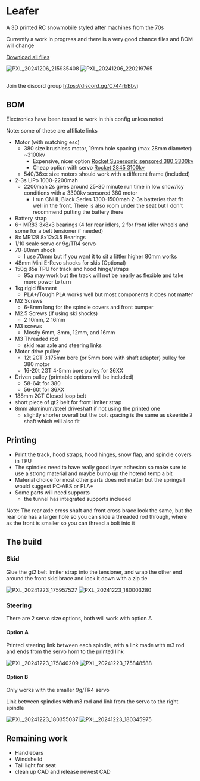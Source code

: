 # Leafer

 A 3D printed RC snowmobile styled after machines from the 70s

Currently a work in progress and there is a very good chance files and BOM will change

[Download all files](https://github.com/KieranL/leafer/archive/refs/heads/main.zip)

![PXL_20241206_215935408](https://github.com/user-attachments/assets/bb789e8b-1dca-483b-8c07-043e192e1087)
![PXL_20241206_220219765](https://github.com/user-attachments/assets/a0b37f3f-0062-4779-826e-ac0373ebff43)


##

Join the discord group https://discord.gg/C744rbBbvj

## BOM 

Electronics have been tested to work in this config unless noted

Note: some of these are affiliate links

- Motor (with matching esc)
  - 380 size brushless motor, 19mm hole spacing (max 28mm diameter) ~3100kv
    - Expensive, nicer option [Rocket Supersonic sensored 380 3300kv](https://s.click.aliexpress.com/e/_DdVOuNJ)
    - Cheap option with servo [Rocket 2845 3100kv](https://www.aliexpress.com/item/1005001562382697.html)
  - 540/36xx size motors should work with a different frame (included)
- 2-3s LiPo 1000-2200mah
  - 2200mah 2s gives around 25-30 minute run time in low snow/icy conditions with a 3300kv sensored 380 motor 
    - I run CNHL Black Series 1300-1500mah 2-3s batteries that fit well in the front. There is also room under the seat but I don't recommend putting the battery there
- Battery strap
- 6+ MR83 3x8x3 bearings (4 for rear idlers, 2 for front idler wheels and some for a belt tensioner if needed)    
- 8x MR128 8x12x3.5 Bearings
- 1/10 scale servo or 9g/TR4 servo
- 70-80mm shock
  - I use 70mm but if you want it to sit a littler higher 80mm works
- 48mm Mini E-Revo shocks for skis (Optional)
- 150g 85a TPU for track and hood hinge/straps
  - 95a may work but the track will not be nearly as flexible and take more power to turn
- 1kg rigid filament
  - PLA+/Tough PLA works well but most components it does not matter
- M2 Screws
  - 6-8mm long for the spindle covers and front bumper
- M2.5 Screws (if using ski shocks)
  -  2 10mm, 2 16mm
- M3 screws
  - Mostly 6mm, 8mm, 12mm, and 16mm
- M3 Threaded rod
  - skid rear axle and steering links
- Motor drive pulley
  - 12t 2GT 3.175mm bore (or 5mm bore with shaft adapter) pulley for 380 motor
  - 16-20t 2GT 4-5mm bore pulley for 36XX
- Driven pulley (printable options will be included)
  - 58-64t for 380
  - 56-60t for 36XX
- 188mm 2GT Closed loop belt
- short piece of gt2 belt for front limiter strap
- 8mm aluminum/steel driveshaft if not using the printed one
  - slightly shorter overall but the bolt spacing is the same as skeeride 2 shaft which will also fit

## Printing

- Print the track, hood straps, hood hinges, snow flap, and spindle covers in TPU
- The spindles need to have really good layer adhesion so make sure to use a strong material and maybe bump up the hotend temp a bit
- Material choice for most other parts does not matter but the springs I would suggest PC-ABS or PLA+
- Some parts will need supports
  - the tunnel has integrated supports included

Note: The rear axle cross shaft and front cross brace look the same, but the rear one has a larger hole so you can slide a threaded rod through, where as the front is smaller so you can thread a bolt into it

## The build

### Skid

Glue the gt2 belt limiter strap into the tensioner, and wrap the other end around the front skid brace and lock it down with a zip tie

![PXL_20241223_175957527](https://github.com/user-attachments/assets/99850070-65d1-4aec-a939-e34f1e5f7539)
![PXL_20241223_180003280](https://github.com/user-attachments/assets/6b03c6c3-afd8-4b56-a8d1-8a88836e8a91)

### Steering

There are 2 servo size options, both will work with option A

#### Option A

Printed steering link between each spindle, with a link made with m3 rod and ends from the servo horn to the printed link

![PXL_20241223_175840209](https://github.com/user-attachments/assets/adfa3e9c-3db2-49a9-887d-46188f749122)
![PXL_20241223_175848588](https://github.com/user-attachments/assets/edec7c17-9feb-42ed-aeb9-10a6b9ed398e)

#### Option B 

Only works with the smaller 9g/TR4 servo

Link between spindles with m3 rod and link from the servo to the right spindle

![PXL_20241223_180355037](https://github.com/user-attachments/assets/cfa1ff2d-653f-4696-b7fa-20e2778d969c)
![PXL_20241223_180345975](https://github.com/user-attachments/assets/7c215921-1879-4ea2-8750-dd8d424733ac)


## Remaining work

- Handlebars
- Windsheild
- Tail light for seat
- clean up CAD and release newest CAD

